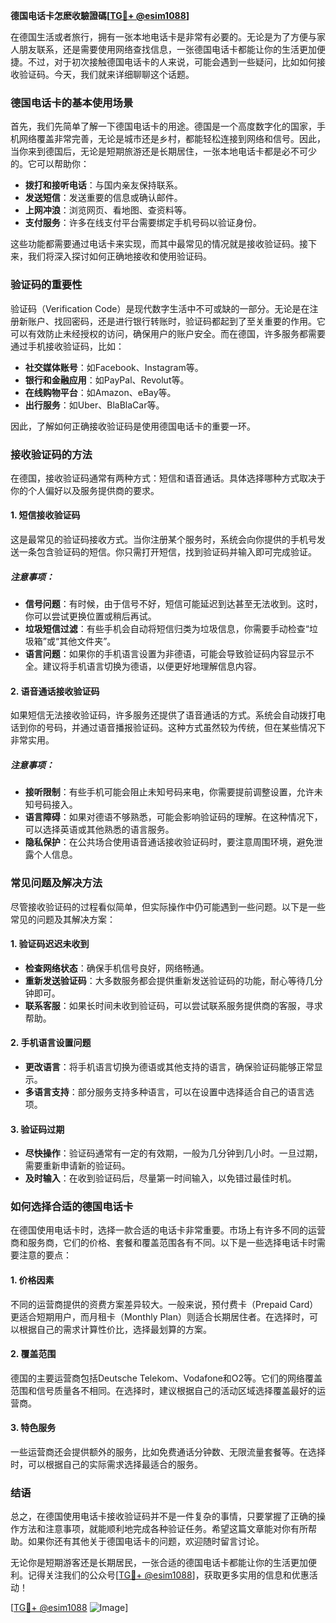 **德国电话卡怎麽收驗證碼[[TG💪+ @esim1088](https://t.me/s/esim1088)]**

在德国生活或者旅行，拥有一张本地电话卡是非常有必要的。无论是为了方便与家人朋友联系，还是需要使用网络查找信息，一张德国电话卡都能让你的生活更加便捷。不过，对于初次接触德国电话卡的人来说，可能会遇到一些疑问，比如如何接收验证码。今天，我们就来详细聊聊这个话题。

### 德国电话卡的基本使用场景

首先，我们先简单了解一下德国电话卡的用途。德国是一个高度数字化的国家，手机网络覆盖非常完善，无论是城市还是乡村，都能轻松连接到网络和信号。因此，当你来到德国后，无论是短期旅游还是长期居住，一张本地电话卡都是必不可少的。它可以帮助你：

- **拨打和接听电话**：与国内亲友保持联系。
- **发送短信**：发送重要的信息或确认邮件。
- **上网冲浪**：浏览网页、看地图、查资料等。
- **支付服务**：许多在线支付平台需要绑定手机号码以验证身份。

这些功能都需要通过电话卡来实现，而其中最常见的情况就是接收验证码。接下来，我们将深入探讨如何正确地接收和使用验证码。

### 验证码的重要性

验证码（Verification Code）是现代数字生活中不可或缺的一部分。无论是在注册新账户、找回密码，还是进行银行转账时，验证码都起到了至关重要的作用。它可以有效防止未经授权的访问，确保用户的账户安全。而在德国，许多服务都需要通过手机接收验证码，比如：

- **社交媒体账号**：如Facebook、Instagram等。
- **银行和金融应用**：如PayPal、Revolut等。
- **在线购物平台**：如Amazon、eBay等。
- **出行服务**：如Uber、BlaBlaCar等。

因此，了解如何正确接收验证码是使用德国电话卡的重要一环。

### 接收验证码的方法

在德国，接收验证码通常有两种方式：短信和语音通话。具体选择哪种方式取决于你的个人偏好以及服务提供商的要求。

#### 1. 短信接收验证码

这是最常见的验证码接收方式。当你注册某个服务时，系统会向你提供的手机号发送一条包含验证码的短信。你只需打开短信，找到验证码并输入即可完成验证。

##### 注意事项：
- **信号问题**：有时候，由于信号不好，短信可能延迟到达甚至无法收到。这时，你可以尝试更换位置或稍后再试。
- **垃圾短信过滤**：有些手机会自动将短信归类为垃圾信息，你需要手动检查“垃圾箱”或“其他文件夹”。
- **语言问题**：如果你的手机语言设置为非德语，可能会导致验证码内容显示不全。建议将手机语言切换为德语，以便更好地理解信息内容。

#### 2. 语音通话接收验证码

如果短信无法接收验证码，许多服务还提供了语音通话的方式。系统会自动拨打电话到你的号码，并通过语音播报验证码。这种方式虽然较为传统，但在某些情况下非常实用。

##### 注意事项：
- **接听限制**：有些手机可能会阻止未知号码来电，你需要提前调整设置，允许未知号码接入。
- **语言障碍**：如果对德语不够熟悉，可能会影响验证码的理解。在这种情况下，可以选择英语或其他熟悉的语言服务。
- **隐私保护**：在公共场合使用语音通话接收验证码时，要注意周围环境，避免泄露个人信息。

### 常见问题及解决方法

尽管接收验证码的过程看似简单，但实际操作中仍可能遇到一些问题。以下是一些常见的问题及其解决方案：

#### 1. 验证码迟迟未收到

- **检查网络状态**：确保手机信号良好，网络畅通。
- **重新发送验证码**：大多数服务都会提供重新发送验证码的功能，耐心等待几分钟即可。
- **联系客服**：如果长时间未收到验证码，可以尝试联系服务提供商的客服，寻求帮助。

#### 2. 手机语言设置问题

- **更改语言**：将手机语言切换为德语或其他支持的语言，确保验证码能够正常显示。
- **多语言支持**：部分服务支持多种语言，可以在设置中选择适合自己的语言选项。

#### 3. 验证码过期

- **尽快操作**：验证码通常有一定的有效期，一般为几分钟到几小时。一旦过期，需要重新申请新的验证码。
- **及时输入**：在收到验证码后，尽量第一时间输入，以免错过最佳时机。

### 如何选择合适的德国电话卡

在德国使用电话卡时，选择一款合适的电话卡非常重要。市场上有许多不同的运营商和服务商，它们的价格、套餐和覆盖范围各有不同。以下是一些选择电话卡时需要注意的要点：

#### 1. 价格因素

不同的运营商提供的资费方案差异较大。一般来说，预付费卡（Prepaid Card）更适合短期用户，而月租卡（Monthly Plan）则适合长期居住者。在选择时，可以根据自己的需求计算性价比，选择最划算的方案。

#### 2. 覆盖范围

德国的主要运营商包括Deutsche Telekom、Vodafone和O2等。它们的网络覆盖范围和信号质量各不相同。在选择时，建议根据自己的活动区域选择覆盖最好的运营商。

#### 3. 特色服务

一些运营商还会提供额外的服务，比如免费通话分钟数、无限流量套餐等。在选择时，可以根据自己的实际需求选择最适合的服务。

### 结语

总之，在德国使用电话卡接收验证码并不是一件复杂的事情，只要掌握了正确的操作方法和注意事项，就能顺利地完成各种验证任务。希望这篇文章能对你有所帮助。如果你还有其他关于德国电话卡的问题，欢迎随时留言讨论。

无论你是短期游客还是长期居民，一张合适的德国电话卡都能让你的生活更加便利。记得关注我们的公众号[[TG💪+ @esim1088](https://t.me/s/esim1088)]，获取更多实用的信息和优惠活动！

[[TG💪+ @esim1088](https://t.me/s/esim1088) ![Image](https://i.postimg.cc/4NQfJmqS/Snipaste-2025-05-13-00-14-12.png)]